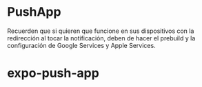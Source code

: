 # PushApp

Recuerden que si quieren que funcione en sus dispositivos con la redirección al tocar la notificación, deben de hacer el prebuild y la configuración de Google Services y Apple Services.
# expo-push-app

